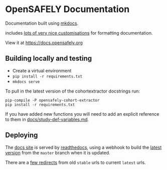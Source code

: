# OpenSAFELY Documentation

Documentation built using [mkdocs](https://www.mkdocs.org/).

includes [lots of very nice
customisations](https://squidfunk.github.io/mkdocs-material/reference/abbreviations/)
for formatting documentation.

View it at https://docs.opensafely.org

## Building locally and testing

- Create a virtual environment
- `pip install -r requirements.txt`
- `mkdocs serve`

To pull in the latest version of the cohortextractor docstrings run:

    pip-compile -P opensafely-cohort-extractor
    pip install -r requirements.txt

If you have added new functions you will need to add an explicit
reference to them in [docs/study-def-variables.md](./docs/study-def-variables.md).


## Deploying

The [docs site](https://docs.opensafely.org) is served by [readthedocs](https://readthedocs.org/), using a webhook to build the [latest version](https://readthedocs.org/projects/opensafely-documentation/versions/) from the `master` branch when it is updated. 

There are a [few redirects](https://readthedocs.org/dashboard/opensafely-documentation/redirects/) from old `stable` urls to current `latest` urls.

